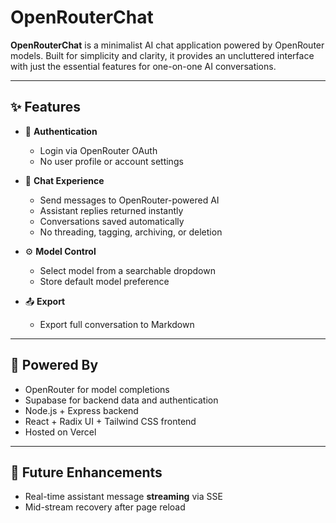 # OpenRouterChat

**OpenRouterChat** is a minimalist AI chat application powered by OpenRouter models. Built for simplicity and clarity, it provides an uncluttered interface with just the essential features for one-on-one AI conversations.

---

## ✨ Features

- 🔐 **Authentication**
  - Login via OpenRouter OAuth
  - No user profile or account settings

- 💬 **Chat Experience**
  - Send messages to OpenRouter-powered AI
  - Assistant replies returned instantly
  - Conversations saved automatically
  - No threading, tagging, archiving, or deletion

- ⚙️ **Model Control**
  - Select model from a searchable dropdown
  - Store default model preference

- 📤 **Export**
  - Export full conversation to Markdown

---

## 🧠 Powered By
- OpenRouter for model completions
- Supabase for backend data and authentication
- Node.js + Express backend
- React + Radix UI + Tailwind CSS frontend
- Hosted on Vercel

---

## 🚧 Future Enhancements

- Real-time assistant message **streaming** via SSE
- Mid-stream recovery after page reload
